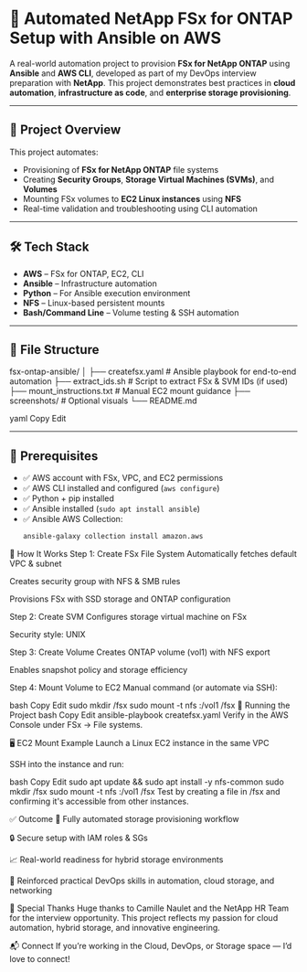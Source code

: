 # 🚀 Automated NetApp FSx for ONTAP Setup with Ansible on AWS

A real-world automation project to provision **FSx for NetApp ONTAP** using **Ansible** and **AWS CLI**, developed as part of my DevOps interview preparation with **NetApp**. This project demonstrates best practices in **cloud automation**, **infrastructure as code**, and **enterprise storage provisioning**.

---

## 📌 Project Overview

This project automates:
- Provisioning of **FSx for NetApp ONTAP** file systems
- Creating **Security Groups**, **Storage Virtual Machines (SVMs)**, and **Volumes**
- Mounting FSx volumes to **EC2 Linux instances** using **NFS**
- Real-time validation and troubleshooting using CLI automation

---

## 🛠 Tech Stack

- **AWS** – FSx for ONTAP, EC2, CLI
- **Ansible** – Infrastructure automation
- **Python** – For Ansible execution environment
- **NFS** – Linux-based persistent mounts
- **Bash/Command Line** – Volume testing & SSH automation

---

## 📂 File Structure

fsx-ontap-ansible/
│
├── createfsx.yaml # Ansible playbook for end-to-end automation
├── extract_ids.sh # Script to extract FSx & SVM IDs (if used)
├── mount_instructions.txt # Manual EC2 mount guidance
├── screenshots/ # Optional visuals
└── README.md

yaml
Copy
Edit

---

## 🔧 Prerequisites

- ✅ AWS account with FSx, VPC, and EC2 permissions
- ✅ AWS CLI installed and configured (`aws configure`)
- ✅ Python + pip installed
- ✅ Ansible installed (`sudo apt install ansible`)
- ✅ Ansible AWS Collection:
  ```bash
  ansible-galaxy collection install amazon.aws
📝 How It Works
Step 1: Create FSx File System
Automatically fetches default VPC & subnet

Creates security group with NFS & SMB rules

Provisions FSx with SSD storage and ONTAP configuration

Step 2: Create SVM
Configures storage virtual machine on FSx

Security style: UNIX

Step 3: Create Volume
Creates ONTAP volume (vol1) with NFS export

Enables snapshot policy and storage efficiency

Step 4: Mount Volume to EC2
Manual command (or automate via SSH):

bash
Copy
Edit
sudo mkdir /fsx
sudo mount -t nfs <SVM DNS>:/vol1 /fsx
🚀 Running the Project
bash
Copy
Edit
ansible-playbook createfsx.yaml
Verify in the AWS Console under FSx → File systems.

🖥️ EC2 Mount Example
Launch a Linux EC2 instance in the same VPC

SSH into the instance and run:

bash
Copy
Edit
sudo apt update && sudo apt install -y nfs-common
sudo mkdir /fsx
sudo mount -t nfs <SVM-DNS>:/vol1 /fsx
Test by creating a file in /fsx and confirming it's accessible from other instances.

✅ Outcome
🔁 Fully automated storage provisioning workflow

🔒 Secure setup with IAM roles & SGs

📈 Real-world readiness for hybrid storage environments

🧠 Reinforced practical DevOps skills in automation, cloud storage, and networking

🙏 Special Thanks
Huge thanks to Camille Naulet and the NetApp HR Team for the interview opportunity. This project reflects my passion for cloud automation, hybrid storage, and innovative engineering.

📬 Connect
If you’re working in the Cloud, DevOps, or Storage space — I’d love to connect!
